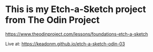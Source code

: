 # This is my Etch-a-Sketch project from The Odin Project

https://www.theodinproject.com/lessons/foundations-etch-a-sketch

Live at: https://keadonm.github.io/etch-a-sketch-odin-03
